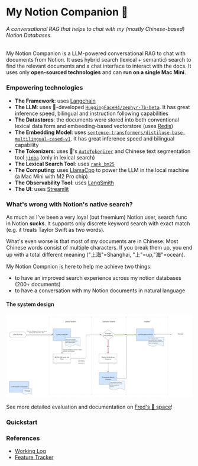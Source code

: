 # My Notion Companion 🤖
###### A conversational RAG that helps to chat with my (mostly Chinese-based) Notion Databases.

My Notion Companion is a LLM-powered conversational RAG to chat with documents from Notion.
It uses hybrid search (lexical + semantic) search to find the relevant documents and a chat interface to interact with the docs.
It uses only **open-sourced technologies** and can **run on a single Mac Mini**.


### Empowering technologies
- **The Framework**: uses [Langchain](https://python.langchain.com/docs/)
- **The LLM**: uses 🤗-developed [`HuggingFaceH4/zephyr-7b-beta`](https://huggingface.co/HuggingFaceH4/zephyr-7b-beta). It has great inference speed, bilingual and instruction following capabilities
- **The Datastores**: the documents were stored into both conventional lexical data form and embeeding-based vectorstore (uses [Redis](https://python.langchain.com/docs/integrations/vectorstores/redis))
- **The Embedding Model**: uses [`sentence-transformers/distiluse-base-multilingual-cased-v1`](https://huggingface.co/sentence-transformers/distiluse-base-multilingual-cased-v1). It has great inference speed and bilingual capability
- **The Tokenizers**: uses 🤗's [`AutoTokenizer`](AutoTokenizer) and Chinese text segmentation tool [`jieba`](https://github.com/fxsjy/jieba) (only in lexical search)
- **The Lexical Search Tool**: uses [`rank_bm25`](https://github.com/dorianbrown/rank_bm25)
- **The Computing**: uses [LlamaCpp](https://github.com/ggerganov/llama.cpp) to power the LLM in the local machine (a Mac Mini with M2 Pro chip)
- **The Observability Tool**: uses [LangSmith](https://docs.smith.langchain.com/)
- **The UI**: uses [Streamlit](https://docs.streamlit.io/)

### What's wrong with Notion's native search?
As much as I've been a very loyal (but freemium) Notion user, search func in Notion **sucks**. It supports only discrete keyword search with exact match (e.g. it treats Taylor Swift as two words).

What's even worse is that most of my documents are in Chinese. Most Chinese words consist of multiple characters. If you break them up, you end up with a total different meaning ("上海"=Shanghai, "上"=up,"海"=ocean).

My Notion Compnion is here to help me achieve two things:
- to have an improved search experience across my notion databases (200+ documents)
- to have a conversation with my Notion documents in natural language

#### The system design
![e2e_pipeline](resources/flowchart.png)

See more detailed evaluation and documentation on [Fred's 🤗 space](https://huggingface.co/spaces/fyang0507/my-notion-companion)!

### Quickstart



### References
- [Working Log](https://fredyang0507.notion.site/MyNotionCompanion-ce12513756784d2ab15015582538825e?pvs=4)
- [Feature Tracker](https://fredyang0507.notion.site/306e21cfd9fa49b68f7160b2f6692f72?v=789f8ef443f44c96b7cc5f0c99a3a773&pvs=4)
